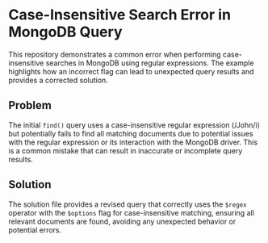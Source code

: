# Case-Insensitive Search Error in MongoDB Query

This repository demonstrates a common error when performing case-insensitive searches in MongoDB using regular expressions.  The example highlights how an incorrect flag can lead to unexpected query results and provides a corrected solution.

## Problem

The initial `find()` query uses a case-insensitive regular expression (/John/i)  but potentially fails to find all matching documents due to potential issues with the regular expression or its interaction with the MongoDB driver. This is a common mistake that can result in inaccurate or incomplete query results.

## Solution

The solution file provides a revised query that correctly uses the `$regex` operator with the `$options` flag for case-insensitive matching, ensuring all relevant documents are found, avoiding any unexpected behavior or potential errors.